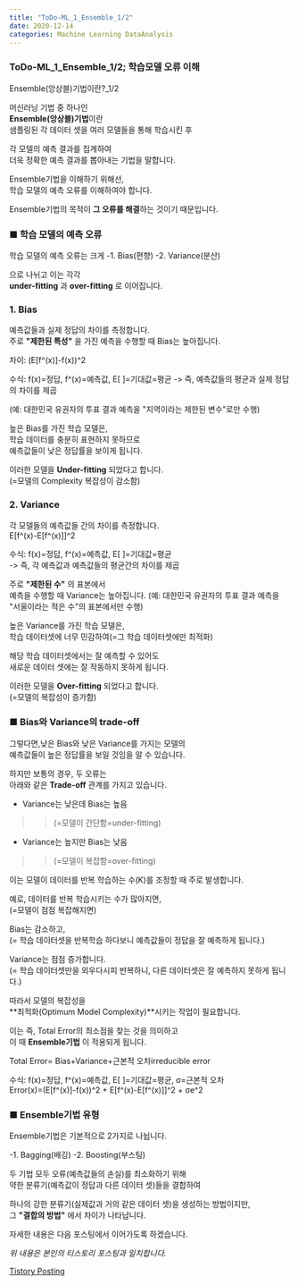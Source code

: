 ```yaml
---
title: "ToDo-ML_1_Ensemble_1/2"
date: 2020-12-14
categories: Machine Learning DataAnalysis 
---
```


### ToDo-ML_1_Ensemble_1/2; 학습모델 오류 이해
Ensemble(앙상블)기법이란?_1/2

머신러닝 기법 중 하나인<br> 
**Ensemble(앙상블)기법**이란<br>
샘플링된 각 데이터 셋을 여러 모델들을 통해 학습시킨 후 

각 모델의 예측 결과를 집계하여<br> 
더욱 정확한 예측 결과를 뽑아내는 기법을 말합니다.

Ensemble기법을 이해하기 위해선,<br>
학습 모델의 예측 오류를 이해하여야 합니다.

Ensemble기법의 목적이 **그 오류를 해결**하는 것이기 때문입니다.


### ■ 학습 모델의 예측 오류


학습 모델의 예측 오류는 크게
-1. Bias(편향)
-2. Variance(분산)

으로 나뉘고 이는 각각<br> 
**under-fitting** 과 **over-fitting** 로 이어집니다.

### 1. Bias

예측값들과 실제 정답의 차이를 측정합니다.<br>
주로 **"제한된 특성"** 을 가진 예측을 수행할 때 Bias는 높아집니다.

차이: (E[f^(x)]-f(x))^2

수식: f(x)=정답, f^(x)=예측값, E[ ]=기대값=평균 
-> 즉, 예측값들의 평균과 실제 정답의 차이를 제곱

(예: 대한민국 유권자의 투표 결과 예측을 "지역이라는 제한된 변수"로만 수행)

높은 Bias를 가진 학습 모델은,<br>
학습 데이터를 충분히 표현하지 못하므로<br>
예측값들이 낮은 정답률을 보이게 됩니다.

이러한 모델을 **Under-fitting** 되었다고 합니다.<br>
(=모델의 Complexity 복잡성이 감소함)


### 2. Variance

각 모델들의 예측값들 간의 차이를 측정합니다.<br>
E[f^(x)-E[f^(x)]]^2

수식: f(x)=정답, f^(x)=예측값, E[ ]=기대값=평균<br> 
-> 즉, 각 예측값과 예측값들의 평균간의 차이를 제곱


주로 **"제한된 수"** 의 표본에서<br> 
예측을 수행할 때 Variance는 높아집니다.
(예: 대한민국 유권자의 투표 결과 예측을 "서울이라는 적은 수"의 표본에서만 수행)

높은 Variance를 가진 학습 모델은,<br>
학습 데이터셋에 너무 민감하여(=그 학습 데이터셋에만 최적화)

해당 학습 데이터셋에서는 잘 예측할 수 있어도<br>
새로운 데이터 셋에는 잘 작동하지 못하게 됩니다.

이러한 모델을 **Over-fitting** 되었다고 합니다.<br>
(=모델의 복잡성이 증가함)


### ■ Bias와 Variance의 trade-off

그렇다면,낮은 Bias와 낮은 Variance를 가지는 모델의<br>
예측값들이 높은 정답률을 보일 것임을 알 수 있습니다. 

 
하지만 보통의 경우, 두 오류는<br>
아래와 같은 **Trade-off** 관계를 가지고 있습니다. 

- Variance는 낮은데 Bias는 높음
>> (=모델이 간단함=under-fitting)

- Variance는 높지만 Bias는 낮음
>> (=모델이 복잡함=over-fitting)

이는 모델이 데이터를 반복 학습하는 수(K)를 조정할 때 주로 발생합니다. 


예로, 데이터를 반복 학습시키는 수가 많아지면,<br> 
(=모델이 점점 복잡해지면)

Bias는 감소하고,<br> 
(= 학습 데이터셋을 반복학습 하다보니 예측값들이 정답을 잘 예측하게 됩니다.)

Variance는 점점 증가합니다.<br>
(= 학습 데이터셋만을 외우다시피 반복하니, 다른 데이터셋은 잘 예측하지 못하게 됩니다.)

따라서 모델의 복잡성을<br> 
**최적화(Optimum Model Complexity)**시키는 작업이 필요합니다. 


이는 즉, Total Error의 최소점을 찾는 것을 의미하고<br>
이 때 **Ensemble기법** 이 적용되게 됩니다. 

Total Error= Bias+Variance+근본적 오차irreducible error<br>

수식: f(x)=정답, f^(x)=예측값, E[ ]=기대값=평균, σ=근본적 오차<br>
Error(x)=(E[f^(x)]-f(x))^2 + E[f^(x)-E[f^(x)]]^2 + σe^2



### ■ Ensemble기법 유형

Ensemble기법은 기본적으로 2가지로 나뉩니다.


-1. Bagging(배깅)
-2. Boosting(부스팅)


두 기법 모두 오류(예측값들의 손실)를 최소화하기 위해<br>
약한 분류기(예측값이 정답과 다른 데이터 셋)들을 결합하여<br>

하나의 강한 분류기(실제값과 거의 같은 데이터 셋)을 생성하는 방법이지만,<br>
그 **"결합의 방법"** 에서 차이가 나타납니다.

자세한 내용은 다음 포스팅에서 이어가도록 하겠습니다.

*위 내용은 본인의 티스토리 포스팅과 일치합니다.*

[Tistory Posting](https://todo-data.tistory.com/5)
